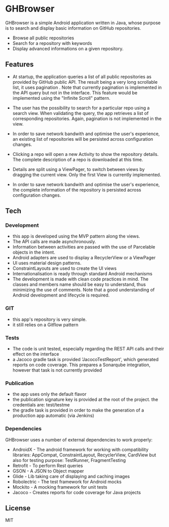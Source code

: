 # GHBrowser

GHBrowser is a simple Android application written in Java, whose purpose is to search and display basic information on GitHub repositories.

  - Browse all public repositories
  - Search for a repository with keywords
  - Display advanced informations on a given repository.

## Features

- At startup, the application queries a list of all public repositories as provided by GitHub public API.
The result being a very long scrollable list, it uses pagination .
Note that currently pagination is implemented in the API query but not in the interface. This feature would be implemented using the "Infinite Scroll" pattern.

- The user has the possibility to search for a particular repo using a search view. When validating the query, the app retrieves a list of corresponding repositories. Again, pagination is not implemented in the view.

- In order to save network bandwith and optimise the user's experience, an existing list of repositories will be persisted across configuration changes.

- Clicking a repo will open a new Activity to show the repository details. The complete description of a repo is downloaded at this time.

- Details are split using a ViewPager, to switch between views by dragging the current view.
Only the first View is currently implemented.

- In order to save network bandwith and optimise the user's experience, the complete information of the repository is persisted across configuration changes.

## Tech
### Development
- this app is developed using the MVP pattern along the views.
- The API calls are made asynchronously.
- Information between activities are passed with the use of Parcelable objects in the intent.
- Android adapters are used to display a RecyclerView or a ViewPager
- UI uses material design patterns.
- ConstraintLayouts are used to create the UI views
- Internationalisation is ready through standard Android mechanisms
- The development is made with clean code practices in mind. The classes and members name should be easy to understand, thus minimizing the use of comments. Note that a good understanding of Android development and lifecycle is required.

### GIT
- this app's repository is very simple.
- it still relies on a Gitflow pattern

### Tests
- The code is unit tested, especially regarding the REST API calls and their effect on the interface
- a Jacoco gradle task is provided 'JacocoTestReport', which generated reports on code coverage. This prepares a Sonarqube integration, however that task is not currently provided

### Publication
- the app uses only the default flavor
- the publication signature key is provided at the root of the project. the credentials are: test/testme
- the gradle task is provided in order to make the generation of a production app automatic (via Jenkins)

### Dependencies
GHBrowser uses a number of external dependencies to work properly:

* AndroidX - The android framework for working with compatibility libraries: AppCompat, ConstraintLayout, RecyclerView, CardView but also for testing purpose: TestRunner, FragmentTesting
* Retrofit - To perform Rest queries
* GSON - A JSON to Object mapper
* Glide - Lib taking care of displaying and caching images
* Robolectric - The test framework for Android mocks
* Mockito - A mocking framework for unit tests
* Jacoco - Creates reports for code coverage for Java projects


License
----

MIT

